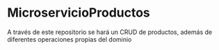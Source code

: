 # MicroservicioProductos
A través de este repositorio se hará un CRUD de productos, además de diferentes operaciones propias del dominio
